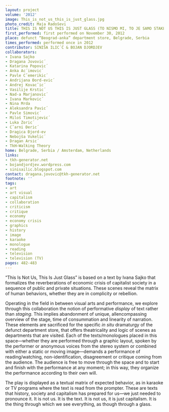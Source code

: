 ```yaml
---
layout: project
volume: '2012'
image: This_is_not_us_this_is_just_glass.jpg
photo_credit: Maja Radoševi
title: THIS IS NOT US THIS IS JUST GLASS (TO NISMO MI, TO JE SAMO STAKLO)
first_performed: first performed on November 30, 2012
place: defunct “Beograd-anka” department store, Belgrade, Serbia
times_performed: performed once in 2012
contributor: SINIŠA ILIC´Ć & BOJAN DJORDJEV
collaborators:
- Ivana Sajko
- Dragana Jovovic´
- Katarina Popovic´
- Anka Ac´imovic´
- Pavle Cˇemerikic´
- Andrijana Đord-evic´
- Andrej Kovacˇic´
- Vasilije Krstic´
- Nad-a Marjanovic´
- Ivana Markovic´
- Nina Mrda
- Aleksandra Pavic´
- Pavle Simovic´
- Miloš Timotijevic´
- Luka Zoric´
- Cˇarni Đeric´
- Dragica Đjord-ev
- Nebojša Vukelic´
- Dragan Arsic´
- TkH—Walking Theory
home: Belgrade, Serbia / Amsterdam, Netherlands
links:
- tkh-generator.net
- bojandjordjev.wordpress.com
- sinisailic.blogspot.com
contact: dragana.jovovic@tkh-generator.net
footnote: ''
tags:
- art
- art visual
- capitalism
- collaboration
- criticism
- critique
- economy
- economy crisis
- graphics
- history
- image
- karaoke
- monologue
- reading
- television
- television (TV)
pages: 482-483
---
```


“This Is Not Us, This Is Just Glass” is based on a text by Ivana Sajko that formalizes the reverberations of economic crisis of capitalist society in a sequence of public and private situations. These scenes reveal the matrix of human behaviors, whether they are in complicity or rebellion.

Operating in the field in between visual arts and performance, we explore through this collaboration the notion of performative _display_ of text rather than _staging_. This implies abandonment of unique, allencompassing overview of the stage, time of consummation and linearity of narration. These elements are sacrificed for the specific _in situ_ dramaturgy of the defunct department store, that offers theatricality and logic of scenes as departments that are visited. Each of the texts/monologues placed in this space—whether they are performed through a graphic layout, spoken by the performer or anonymous voices from the stereo system or combined with either a static or moving image—demands a performance of reading/watching, non-identification, disagreement or critique coming from the audience. The audience is free to move through the space and to start and finish with the performance at any moment; in this way, they organize the performance according to their own will.

The play is displayed as a textual matrix of expected behavior, as in karaoke or TV programs where the text is read from the prompter. These are texts that history, society and capitalism has prepared for us—we just needed to pronounce it. It is not us. It is the text. It is not us, it is just capitalism. It is the thing through which we see everything, as though through a glass.

